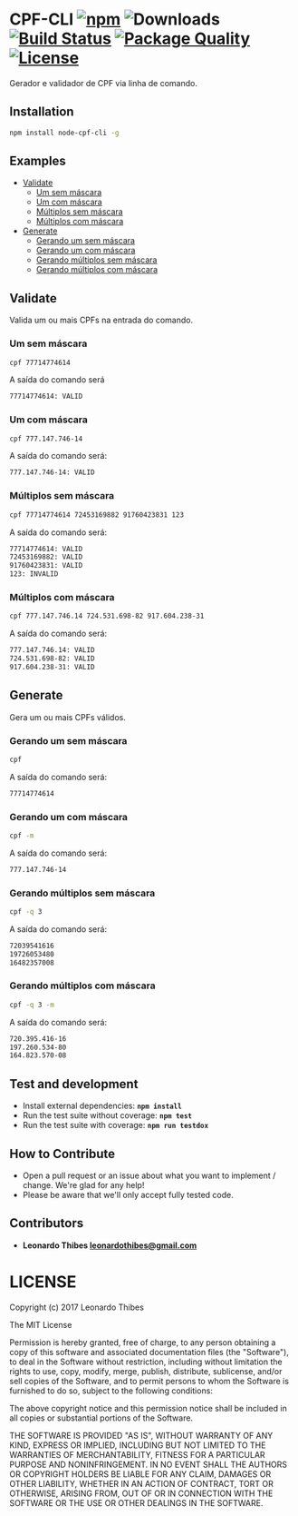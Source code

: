 # CPF-CLI [![npm](http://img.shields.io/npm/v/node-cpf-cli.svg)](https://www.npmjs.com/package/node-cpf-cli) ![Downloads](https://img.shields.io/npm/dm/node-cpf-cli.svg) [![Build Status](https://secure.travis-ci.org/leonardothibes/node-cpf-cli.png)](http://travis-ci.org/leonardothibes/node-cpf-cli) [![Package Quality](http://npm.packagequality.com/shield/node-cpf-cli.svg)](http://packagequality.com/#?package=node-cpf-cli) [![License](https://img.shields.io/npm/l/node-cpf-cli.svg)](LICENSE)

Gerador e validador de CPF via linha de comando.

Installation
------------

```bash
npm install node-cpf-cli -g
```

Examples
--------

* [Validate](#validate)
    * [Um sem máscara](#um-sem-máscara)
    * [Um com máscara](#um-com-máscara)
    * [Múltiplos sem máscara](#múltiplos-sem-máscara)
    * [Múltiplos com máscara](#múltiplos-com-máscara)
* [Generate](#generate)
    * [Gerando um sem máscara](#gerando-um-sem-máscara)
    * [Gerando um com máscara](#gerando-um-com-máscara)
    * [Gerando múltiplos sem máscara](#gerando-múltiplos-sem-máscara)
    * [Gerando múltiplos com máscara](#gerando-múltiplos-com-máscara)

Validate
--------

Valida um ou mais CPFs na entrada do comando.

### Um sem máscara

```bash
cpf 77714774614
```

A saída do comando será

```bash
77714774614: VALID
```

### Um com máscara

```bash
cpf 777.147.746-14
```

A saída do comando será:

```bash
777.147.746-14: VALID
```

### Múltiplos sem máscara

```bash
cpf 77714774614 72453169882 91760423831 123
```

A saída do comando será:

```bash
77714774614: VALID
72453169882: VALID
91760423831: VALID
123: INVALID
```

### Múltiplos com máscara

```bash
cpf 777.147.746.14 724.531.698-82 917.604.238-31
```

A saída do comando será:

```bash
777.147.746.14: VALID
724.531.698-82: VALID
917.604.238-31: VALID
```

Generate
--------

Gera um ou mais CPFs válidos.

### Gerando um sem máscara

```bash
cpf
```

A saída do comando será:

```bash
77714774614
```

### Gerando um com máscara

```bash
cpf -m
```

A saída do comando será:

```bash
777.147.746-14
```

### Gerando múltiplos sem máscara

```bash
cpf -q 3
```

A saída do comando será:

```bash
72039541616
19726053480
16482357008
```

### Gerando múltiplos com máscara

```bash
cpf -q 3 -m
```

A saída do comando será:

```bash
720.395.416-16
197.260.534-80
164.823.570-08
```

Test and development
--------------------

* Install external dependencies: **``npm install``**
* Run the test suite without coverage: **``npm test``**
* Run the test suite with coverage: **``npm run testdox``**

How to Contribute
-----------------

* Open a pull request or an issue about what you want to implement / change. We're glad for any help!
* Please be aware that we'll only accept fully tested code.

Contributors
------------

 * **Leonardo Thibes <leonardothibes@gmail.com>**

LICENSE
=======

Copyright (c) 2017 Leonardo Thibes

The MIT License

Permission is hereby granted, free of charge, to any person obtaining a copy of
this software and associated documentation files (the "Software"), to deal in
the Software without restriction, including without limitation the rights to
use, copy, modify, merge, publish, distribute, sublicense, and/or sell copies of
the Software, and to permit persons to whom the Software is furnished to do so,
subject to the following conditions:

The above copyright notice and this permission notice shall be included in all
copies or substantial portions of the Software.

THE SOFTWARE IS PROVIDED "AS IS", WITHOUT WARRANTY OF ANY KIND, EXPRESS OR
IMPLIED, INCLUDING BUT NOT LIMITED TO THE WARRANTIES OF MERCHANTABILITY, FITNESS
FOR A PARTICULAR PURPOSE AND NONINFRINGEMENT. IN NO EVENT SHALL THE AUTHORS OR
COPYRIGHT HOLDERS BE LIABLE FOR ANY CLAIM, DAMAGES OR OTHER LIABILITY, WHETHER
IN AN ACTION OF CONTRACT, TORT OR OTHERWISE, ARISING FROM, OUT OF OR IN
CONNECTION WITH THE SOFTWARE OR THE USE OR OTHER DEALINGS IN THE SOFTWARE.
